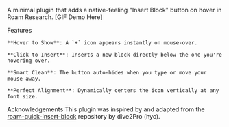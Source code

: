 A minimal plugin that adds a native-feeling "Insert Block" button on hover in Roam Research.
	[GIF Demo Here]

Features

	**Hover to Show**: A `+` icon appears instantly on mouse-over.
	
	**Click to Insert**: Inserts a new block directly below the one you're hovering over.
	
	**Smart Clean**: The button auto-hides when you type or move your mouse away.
	
	**Perfect Alignment**: Dynamically centers the icon vertically at any font size.

Acknowledgements
	This plugin was inspired by and adapted from the [roam-quick-insert-block](https://github.com/dive2Pro/roam-quick-insert-block) repository by dive2Pro (hyc).

